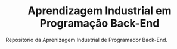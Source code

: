 <div align="center">
  <h1>Aprendizagem Industrial em Programação Back-End</h1>
</div>

<p>Repositório da Aprenizagem Industrial de Programador Back-End.</p>
<img scr="https://www.google.com/url?sa=i&url=https%3A%2F%2Fwallhere.com%2Fpt%2Fwallpaper%2F922992&psig=AOvVaw0CNH8ACOjYxVZXin3KqDD-&ust=1676404869221000&source=images&cd=vfe&ved=0CBAQjRxqFwoTCPiZ1_ikk_0CFQAAAAAdAAAAABAH](https://super.abril.com.br/wp-content/uploads/2021/08/SI_430_Lo-fi_site.png?w=1024&resize=1200,800)"/>
